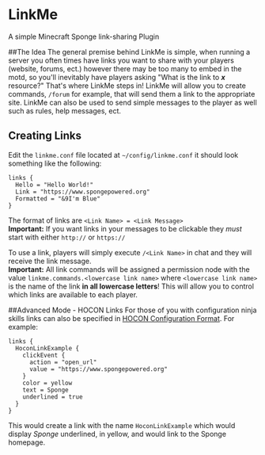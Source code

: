 # LinkMe
A simple Minecraft Sponge link-sharing Plugin

##The Idea
The general premise behind LinkMe is simple, when running a server you often times have links you want to share with your players (website, forums, ect.) however there may be too many to embed in the motd, so you'll inevitably have players asking "What is the link to ***x*** resource?" That's where LinkMe steps in! LinkMe will allow you to create commands, `/forum` for example, that will send them a link to the appropriate site.  LinkMe can also be used to send simple messages to the player as well such as rules, help messages, ect.

## Creating Links
Edit the `linkme.conf` file located at `~/config/linkme.conf` it should look something like the following:

    links {
      Hello = "Hello World!"
      Link = "https://www.spongepowered.org"
      Formatted = "&9I'm Blue"
    }
  
The format of links are `<Link Name> = <Link Message>`    
**Important:** If you want links in your messages to be clickable they *must* start with either `http://` or `https://`

To use a link, players will simply execute `/<Link Name>` in chat and they will receive the link message.  
**Important:** All link commands will be assigned a permission node with the value `linkme.commands.<lowercase link name>` where `<lowercase link name>` is the name of the link **in all lowercase letters**! This will allow you to control which links are available to each player.

##Advanced Mode - HOCON Links
For those of you with configuration ninja skills links can also be specified in [HOCON Configuration Format](https://docs.spongepowered.org/master/en/plugin/text/representations/configurate.html). For example:
    
    links {
      HoconLinkExample {
        clickEvent {
          action = "open_url"
          value = "https://www.spongepowered.org"
        }
        color = yellow
        text = Sponge
        underlined = true
      }
    }

This would create a link with the name `HoconLinkExample` which would display *Sponge* underlined, in yellow, and would link to the Sponge homepage.
